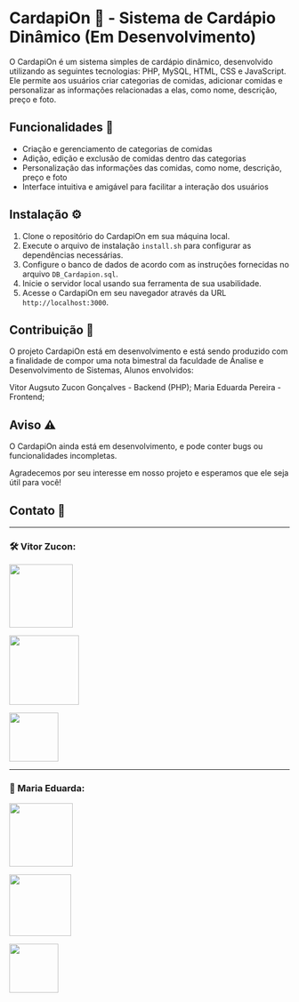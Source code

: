 # CardapiOn 🍣 - Sistema de Cardápio Dinâmico (Em Desenvolvimento)

O CardapiOn é um sistema simples de cardápio dinâmico, desenvolvido utilizando as seguintes tecnologias: PHP, MySQL, HTML, CSS e JavaScript. Ele permite aos usuários criar categorias de comidas, adicionar comidas e personalizar as informações relacionadas a elas, como nome, descrição, preço e foto.

## Funcionalidades 🚀

- Criação e gerenciamento de categorias de comidas
- Adição, edição e exclusão de comidas dentro das categorias
- Personalização das informações das comidas, como nome, descrição, preço e foto
- Interface intuitiva e amigável para facilitar a interação dos usuários

## Instalação ⚙️

1. Clone o repositório do CardapiOn em sua máquina local.
2. Execute o arquivo de instalação `install.sh` para configurar as dependências necessárias.
3. Configure o banco de dados de acordo com as instruções fornecidas no arquivo `DB_Cardapion.sql`.
4. Inicie o servidor local usando sua ferramenta de sua usabilidade.
5. Acesse o CardapiOn em seu navegador através da URL `http://localhost:3000`.

## Contribuição 👥

O projeto CardapiOn está em desenvolvimento e está sendo produzido com a finalidade de compor uma nota bimestral da faculdade de Ánalise e Desenvolvimento de Sistemas, Alunos envolvidos:

Vitor Augsuto Zucon Gonçalves - Backend (PHP);
Maria Eduarda Pereira - Frontend;

## Aviso ⚠️

O CardapiOn ainda está em desenvolvimento, e pode conter bugs ou funcionalidades incompletas.

Agradecemos por seu interesse em nosso projeto e esperamos que ele seja útil para você!

## Contato 📧
<hr>

### 🛠 Vitor Zucon:

<a href="https://www.linkedin.com/public-profile/settings?lipi=urn%3Ali%3Apage%3Ad_flagship3_profile_self_edit_contact-info%3BNABM7IfHQdu0B0DW%2FpdhOw%3D%3D" ><img heigh= 114rem width= 114rem src="https://img.shields.io/badge/LinkedIn-0077B5?style=for-the-badge&logo=linkedin&logoColor=white" /></a>

<a href="https://instagram.com/zuconvitor?igshid=YmMyMTA2M2Y=" ><img heigh=125rem width=125rem src="https://img.shields.io/badge/Instagram-E4405F?style=for-the-badge&logo=instagram&logoColor=white" /></a>

<a href="mailto:vitor.zucon25@gmail.com" ><img heigh=88rem width=88rem src="https://img.shields.io/badge/Gmail-D14836?style=for-the-badge&logo=gmail&logoColor=white" /></a>
<hr>

### 🎨 Maria Eduarda:

<a href="https://www.linkedin.com/public-profile/settings?lipi=urn%3Ali%3Apage%3Ad_flagship3_profile_self_edit_contact-info%3BNABM7IfHQdu0B0DW%2FpdhOw%3D%3D" ><img heigh= 114rem width= 114rem src="https://img.shields.io/badge/LinkedIn-0077B5?style=for-the-badge&logo=linkedin&logoColor=white" /></a>

<a href="https://github.com/dudasz7"><img heigh= 80rem width= 111rem src="https://img.shields.io/badge/Github-000005?style=for-the-badge&logo=github&logocolor=white" /></a>

<a href="mailto:eduarda_edu_22@hotmail.com" ><img heigh=88rem width=88rem src="https://img.shields.io/badge/Gmail-D14836?style=for-the-badge&logo=gmail&logoColor=white" /></a>


